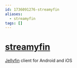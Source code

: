 ```yaml
---
id: 1736091276-streamyfin
aliases:
  - streamyfin
tags: []
---
```


# [streamyfin](https://github.com/streamyfin/streamyfin)

[Jellyfin](https://jellyfin.org/) client for Android and iOS
